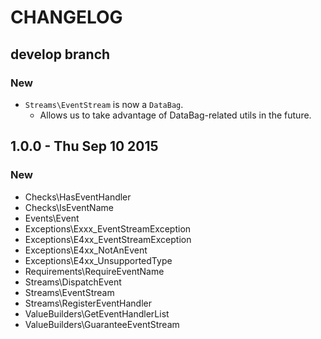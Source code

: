 # CHANGELOG

## develop branch

### New

* `Streams\EventStream` is now a `DataBag`.
  * Allows us to take advantage of DataBag-related utils in the future.

## 1.0.0 - Thu Sep 10 2015

### New

* Checks\HasEventHandler
* Checks\IsEventName
* Events\Event
* Exceptions\Exxx_EventStreamException
* Exceptions\E4xx_EventStreamException
* Exceptions\E4xx_NotAnEvent
* Exceptions\E4xx_UnsupportedType
* Requirements\RequireEventName
* Streams\DispatchEvent
* Streams\EventStream
* Streams\RegisterEventHandler
* ValueBuilders\GetEventHandlerList
* ValueBuilders\GuaranteeEventStream
